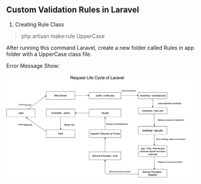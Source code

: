## Custom Validation Rules in Laravel

1. Creating Rule Class
> php artisan make:rule UpperCase

After running this command Laravel, create a new folder called Rules in app folder with a UpperCase class file.

Error Message Show:

![Error Message Show](https://github.com/Laravel-RootX/Laravel-Interview-Questions/blob/master/images/laravel-request-lifecycle.png)
